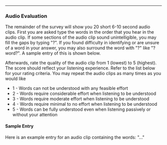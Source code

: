 ___

### Audio Evaluation
The remainder of the survey will show you 20 short 6-10 second audio clips. First you are asked type the words in the order that you hear in the audio clip. If some sections of the audio clip sound unintelligible, you may fill the gaps by typing "?". If you found difficulty in identifying or are unsure of a word in your answer, you may also surround the word with "?" like "?word?". A sample entry of this is shown below. 

Afterwards, rate the quality of the audio clip from 1 (lowest) to 5 (highest). The score should reflect your listening experience. Refer to the list below for your rating criteria. You may repeat the audio clips as many times as you would like

<ul>
  <li>1 - Words can not be understood with any feasible effort</li>
  <li>2 - Words require considerable effort when listening to be understood</li>
  <li>3 - Words require moderate effort when listening to be understood</li>
  <li>4 - Words require minimal to no effort when listening to be understood</li>
  <li>5 - Words can be fully understood even when listening passively or without your attention</li>
</ul> 

#### Sample Entry
Here is an example entry for an audio clip containing the words: "..."

